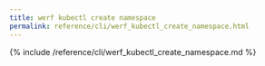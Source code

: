 ```yaml
---
title: werf kubectl create namespace
permalink: reference/cli/werf_kubectl_create_namespace.html
---
```


{% include /reference/cli/werf_kubectl_create_namespace.md %}
